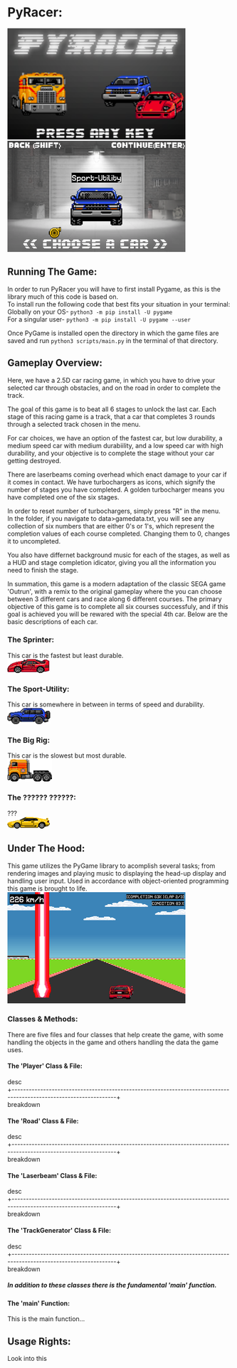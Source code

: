 # PyRacer:   
<img src="images/menuframes/frame1.png" alt="Game Title Screen" width="400" height="250"/>
<img src="images/screenshots/mainmenu.png" alt="Main Menu Screenshot" width="400" height="250"/>   
   
## Running The Game:   
In order to run PyRacer you will have to first install Pygame, as this is the library much of this code is based on.   
To install run the following code that best fits your situation in your terminal:   
Globally on your OS- `python3 -m pip install -U pygame`   
For a singular user- `python3 -m pip install -U pygame --user`   
   
Once PyGame is installed open the directory in which the game files are saved and run `python3 scripts/main.py` in the terminal of that directory.   
   
## Gameplay Overview:   
Here, we have a 2.5D car racing game, in which you have to drive your selected car through obstacles, and on the road in order to complete the track.   

The goal of this game is to beat all 6 stages to unlock the last car. Each stage of this racing game is a track, that a car that completes 3 rounds through a selected track chosen in the menu.   

For car choices, we have an option of the fastest car, but low durability, a medium speed car with medium durabiility, and a low speed car with high durability, and your objective is to complete the stage without your car getting destroyed.   

There are laserbeams coming overhead which enact damage to your car if it comes in contact. We have turbochargers as icons, which signify the number of stages you have completed. A golden turbocharger means you have completed one of the six stages.   

In order to reset number of turbochargers, simply press "R" in the menu.   
In the folder, if you navigate to data>gamedata.txt, you will see any collection of six numbers that are either 0's or 1's, which represent the completion values of each course completed. Changing them to 0, changes it to uncompleted.   

You also have differnet background music for each of the stages, as well as a HUD and stage completion idicator, giving you all the information you need to finish the stage.   

In summation, this game is a modern adaptation of the classic SEGA game 'Outrun', with a remix to the original gameplay where the you can choose between 3 different cars and race along 6 different courses. The primary objective of this game is to complete all six courses successfuly, and if this goal is achieved you will be rewared with the special 4th car. Below are the basic descriptions of each car.   

### The Sprinter:   
This car is the fastest but least durable.   
<img src="images/player/side1.png" alt="Sprinter Profile View" width="94" height="31"/>   

### The Sport-Utility:   
This car is somewhere in between in terms of speed and durability.   
<img src="images/player/side2.png" alt="Sport-Utility Profile View" width="96" height="36"/>   

### The Big Rig:   
This car is the slowest but most durable.   
<img src="images/player/side3.png" alt="Big Rig Profile View" width="100" height="50"/>   

### The ?????? ??????:   
???   
<img src="images/player/side4.png" alt="?????? ?????? Profile View" width="95" height="26"/>   


## Under The Hood:   
This game utilizes the PyGame library to acomplish several tasks; from rendering images and playing music to displaying the head-up display and handling user input. Used in accordance with object-oriented programming this game is brought to life.   
<img src="images/screenshots/gameplay.png" alt="Gameplay Screenshot" width="400" height="250"/>   

### Classes & Methods:   
There are five files and four classes that help create the game, with some handling the objects in the game and others handling the data the game uses.   

#### The 'Player' Class & File:  
desc   
+------------------------------------------------------------------------------------------------------------------+   
breakdown   

#### The 'Road' Class & File:  
desc   
+------------------------------------------------------------------------------------------------------------------+   
breakdown   

#### The 'Laserbeam' Class & File:  
desc   
+------------------------------------------------------------------------------------------------------------------+   
breakdown   

#### The 'TrackGenerator' Class & File:  
desc   
+------------------------------------------------------------------------------------------------------------------+   
breakdown   

##### In addition to these classes there is the fundamental 'main' function.   

#### The 'main' Function:   
This is the main function...   


## Usage Rights:
Look into this



